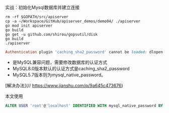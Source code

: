 实战：初始化Mysql数据库并建立连接

```shell
rm -rf $GOPATH/src/apiserver
cp -a ~/Workspace/GitHub/apiserver_demos/demo04/ ./apiserver
go mod init apiserver
go build
go get -u github.com/shirou/gopsutil/disk
go build
./apiserver
```

```ruby
Authentication plugin 'caching_sha2_password' cannot be loaded: dlopen(/usr/local/mysql/lib/plugin/caching_sha2_password.so, 2): image not found
```

- 是MySQL兼容问题，需要修改数据库的认证方式
- MySQL8.0版本默认的认证方式是caching_sha2_password
- MySQL5.7版本则为mysql_native_password。

[解决办法](// https://www.jianshu.com/p/9a645c473676)

本文使用

```sql
ALTER USER 'root'@'localhost' IDENTIFIED WITH mysql_native_password BY 'yourpassword';
```